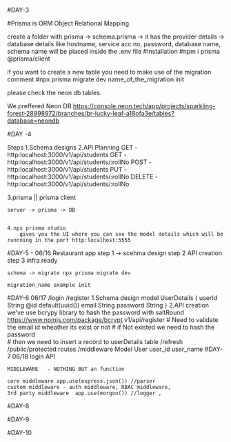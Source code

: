 #DAY-3

#Prisma is ORM Object Relational Mapping

create a folder with prisma 
    -> schema.prisma
        -> it has the provider details
        -> database details like hostname, service acc no, password, database name, schema name will be placed inside the .env file
#Installation
#npm i prisma @prisma/client

if you want to create a new table you need to make use of the migration comment 
#npx prisma migrate dev name_of_the_migration init

please check the neon db tables.

We preffered Neon DB
https://console.neon.tech/app/projects/sparkling-forest-28998972/branches/br-lucky-leaf-a18ofa3e/tables?database=neondb

#DAY -4

Steps
1.Schema designs
2.API Planning
    GET - http:localhost:3000/v1/api/students
    GET - http:localhost:3000/v1/api/students/:rollNo
    POST -http:localhost:3000/v1/api/students
    PUT -http:localhost:3000/v1/api/students/:rollNo
    DELETE - http:localhost:3000/v1/api/students/:rollNo


3.prisma || prisma client

    server -> prisma -> DB


    4.npx prisma studio
        gives you the UI where you can see the model details which will be runnning in the port http:localhost:5555

#DAY-5 - 06/16
    Restaurant app
    step 1 -> scehma design
    step 2 API creation
    step 3
    infra ready 

    schema -> migrate npx prisma migrate dev 

    migration_name example init 

#DAY-6 06/17
    /login
    /register
    1.Schema design
        model UserDetails {
            userId String @id default(uuid())
            email String
            password String
        }
    2.API creation
        we've use bcrypy library to hash the password with saltRound
        https://www.npmjs.com/package/bcrypt
        v1/api/register
            # Need to validate the email id wheather its exist or not
            # if Not existed we need to hash the password     
            # then we need to insert a record to userDetails table
    /refresh
    /public/protected routes
    /middleware
Model User
user_id
user_name
#DAY-7 06/18
    login API

    MIDDLEWARE   - NOTHING BUT an function

    core middleware app.use(express.json()) //parser
    custom middleware - auth middleware, RBAC middleware, 
    3rd party middleware  app.use(morgon()) //logger ,

#DAY-8

#DAY-9

#DAY-10

